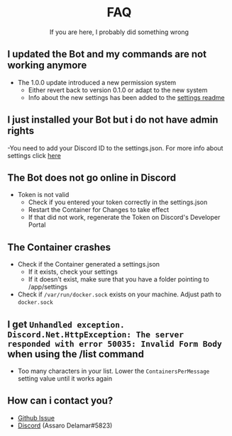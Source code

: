 <h1 align="center">FAQ</h1>
<p align="center">If you are here, I probably did something wrong</p>

## I updated the Bot and my commands are not working anymore
- The 1.0.0 update introduced a new permission system
  - Either revert back to version 0.1.0 or adapt to the new system
  - Info about the new settings has been added to the [settings readme](sites/../settings.md)

## I just installed your Bot but i do not have admin rights
-You need to add your Discord ID to the settings.json. For more info about settings click [here](sites/../settings.md)

## The Bot does not go online in Discord

- Token is not valid
    - Check if you entered your token correctly in the settings.json
    - Restart the Container for Changes to take effect
    - If that did not work, regenerate the Token on Discord's Developer Portal

## The Container crashes

- Check if the Container generated a settings.json
    - If it exists, check your settings
    - If it doesn't exist, make sure that you have a folder pointing to /app/settings
- Check if `/var/run/docker.sock` exists on your machine. Adjust path to `docker.sock`

## I get ``` Unhandled exception. Discord.Net.HttpException: The server responded with error 50035: Invalid Form Body ``` when using the /list command
- Too many characters in your list. Lower the `ContainersPerMessage` setting value until it works again

## How can i contact you?
- [Github Issue](https://github.com/Assaro/DD_Bot/issues/new)
- [Discord](https://discord.com/users/341195755677286401) (Assaro Delamar#5823)
